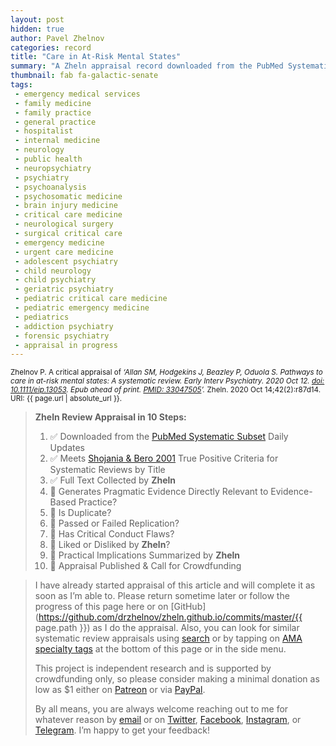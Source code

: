 ```yaml
---
layout: post
hidden: true
author: Pavel Zhelnov
categories: record
title: "Care in At-Risk Mental States"
summary: "A Zheln appraisal record downloaded from the PubMed Systematic Subset daily updates."
thumbnail: fab fa-galactic-senate
tags:
 - emergency medical services
 - family medicine
 - family practice
 - general practice
 - hospitalist
 - internal medicine
 - neurology
 - public health
 - neuropsychiatry
 - psychiatry
 - psychoanalysis
 - psychosomatic medicine
 - brain injury medicine
 - critical care medicine
 - neurological surgery
 - surgical critical care
 - emergency medicine
 - urgent care medicine
 - adolescent psychiatry
 - child neurology
 - child psychiatry
 - geriatric psychiatry
 - pediatric critical care medicine
 - pediatric emergency medicine
 - pediatrics
 - addiction psychiatry
 - forensic psychiatry
 - appraisal in progress
---
```


<small id="citation">Zhelnov P. A critical appraisal of _‘Allan SM, Hodgekins J, Beazley P, Oduola S. Pathways to care in at-risk mental states: A systematic review. Early Interv Psychiatry. 2020 Oct 12. [doi: 10.1111/eip.13053](https://doi.org/10.1111/eip.13053). Epub ahead of print. [PMID: 33047505](https://pubmed.gov/33047505)’._ Zheln. 2020 Oct 14;42(2):r87d14. URI: {{ page.url | absolute_url }}.</small>

> **Zheln Review Appraisal in 10 Steps:**
>
> 1. ✅ Downloaded from the [PubMed Systematic Subset](https://github.com/p1m-ortho/qs-global-ortho-search-queries/blob/global-sr-query/README.md) Daily Updates
> 2. ✅ Meets [Shojania & Bero 2001](https://www.researchgate.net/publication/11820967_Taking_Advantage_of_the_Explosion_of_Systematic_Reviews_An_Efficient_MEDLINE_Search_Strategy) True Positive Criteria for Systematic Reviews by Title
> 3. ✅ Full Text Collected by **Zheln**
> 4. 🔄 Generates Pragmatic Evidence Directly Relevant to Evidence-Based Practice?
> 5. 🔄 Is Duplicate?
> 6. 🔄 Passed or Failed Replication?
> 7. 🔄 Has Critical Conduct Flaws?
> 8. 🔄 Liked or Disliked by **Zheln**?
> 9. 🔄 Practical Implications Summarized by **Zheln**
> 10. 🔄 Appraisal Published & Call for Crowdfunding

> I have already started appraisal of this article and will complete it as soon as I’m able to. Please return sometime later or follow the progress of this page here or on [GitHub](https://github.com/drzhelnov/zheln.github.io/commits/master/{{ page.path }}) as I do the appraisal. Also, you can look for similar systematic review appraisals using [search](/search/) or by tapping on [AMA specialty tags](/browse/) at the bottom of this page or in the side menu.
>
> This project is independent research and is supported by crowdfunding only, so please consider making a minimal donation as low as $1 either on [Patreon](https://patreon.com/zheln) or via [PayPal](https://paypal.me/pjelnov).
>
> By all means, you are always welcome reaching out to me for whatever reason by [email](mailto:pavel@zheln.com) or on [Twitter](https://twitter.com/drzhelnov), [Facebook](https://facebook.com/drzhelnov), [Instagram](https://instagram.com/igzheln), or [Telegram](https://t.me/drzhelnov). I’m happy to get your feedback!
